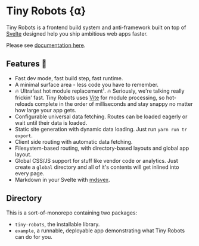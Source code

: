 # Tiny Robots {⍺}

Tiny Robots is a frontend build system and anti-framework built on top of [Svelte](https://svelte.dev/blog/svelte-3-rethinking-reactivity#What_is_Svelte) designed help you ship ambitious web apps faster.

Please see [documentation here](https://tinyrobots.mksh.io).

## Features 🌈

- Fast dev mode, fast build step, fast runtime.
- A minimal surface area - less code you have to remember.
- 🔥 Ultrafast hot module replacement¹. 🔥 Seriously, we're talking really frickin' fast. Tiny Robots uses [Vite](https://www.vitejs.dev/) for module processing, so hot-reloads complete in the order of milliseconds and stay snappy no matter how large your app gets.
- Configurable universal data fetching. Routes can be loaded eagerly or wait until their data is loaded.
- Static site generation with dynamic data loading. Just run `yarn run tr export`.
- Client side routing with automatic data fetching.
- Filesystem-based routing, with directory-based layouts and global app layout.
- Global CSS/JS support for stuff like vendor code or analytics. Just create a `global` directory and all of it's contents will get inlined into every page.
- Markdown in your Svelte with [mdsvex](https://mdsvex.com/).

## Directory

This is a sort-of-monorepo containing two packages:

- `tiny-robots`, the installable library.
- `example`, a runnable, deployable app demonstrating what Tiny Robots can do for you.

